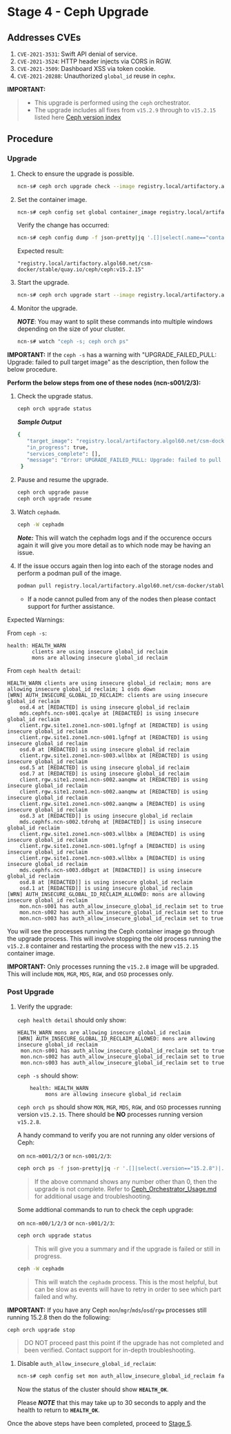 # Stage 4 - Ceph Upgrade

## Addresses CVEs

1. `CVE-2021-3531`: Swift API denial of service.
1. `CVE-2021-3524`: HTTP header injects via CORS in RGW.
1. `CVE-2021-3509`: Dashboard XSS via token cookie.
1. `CVE-2021-20288`: Unauthorized `global_id` reuse in `cephx`.

**IMPORTANT:**

> * This upgrade is performed using the `ceph` orchestrator.
> * The upgrade includes all fixes from `v15.2.9` through to `v15.2.15` listed here [Ceph version index](https://docs.ceph.com/en/latest/releases/octopus/)

## Procedure

### Upgrade

1. Check to ensure the upgrade is possible.

   ```bash
   ncn-s# ceph orch upgrade check --image registry.local/artifactory.algol60.net/csm-docker/stable/quay.io/ceph/ceph:v15.2.15
   ```

1. Set the container image.

   ```bash
   ncn-s# ceph config set global container_image registry.local/artifactory.algol60.net/csm-docker/stable/quay.io/ceph/ceph:v15.2.15
   ```

   Verify the change has occurred:

   ```bash
   ncn-s# ceph config dump -f json-pretty|jq '.[]|select(.name=="container_image")|.value'
   ```

   Expected result:

   ```text
   "registry.local/artifactory.algol60.net/csm-docker/stable/quay.io/ceph/ceph:v15.2.15"
   ```

1. Start the upgrade.

   ```bash
   ncn-s# ceph orch upgrade start --image registry.local/artifactory.algol60.net/csm-docker/stable/quay.io/ceph/ceph:v15.2.15
   ```

1. Monitor the upgrade.

   ***NOTE***: You may want to split these commands into multiple windows depending on the size of your cluster.

   ```bash
   ncn-s# watch "ceph -s; ceph orch ps"
   ```

**IMPORTANT:** If the `ceph -s` has a warning with "UPGRADE_FAILED_PULL: Upgrade: failed to pull target image" as the description, then follow the below procedure.

**Perform the below steps from one of these nodes (ncn-s001/2/3):**

1. Check the upgrade status.

    ```bash
    ceph orch upgrade status
    ```

    ***Sample Output***

    ```bash
    {
       "target_image": "registry.local/artifactory.algol60.net/csm-docker/stable/quay.io/ceph/ceph:v15.2.15",
       "in_progress": true,
       "services_complete": [],
       "message": "Error: UPGRADE_FAILED_PULL: Upgrade: failed to pull target image"
     }
     ```

1. Pause and resume the upgrade.

    ```bash
    ceph orch upgrade pause
    ceph orch upgrade resume
    ```

1. Watch `cephadm`.

    ```bash
    ceph -W cephadm
    ```

    ***Note:*** This will watch the cephadm logs and if the occurence occurs again it will give you more detail as to which node may be having an issue.

1. If the issue occurs again then log into each of the storage nodes and perform a podman pull of the image.

    ```bash
    podman pull registry.local/artifactory.algol60.net/csm-docker/stable/quay.io/ceph/ceph:v15.2.15
    ```

    * If a node cannot pulled from any of the nodes then please contact support for further assistance.

Expected Warnings:

From `ceph -s`:

```text
health: HEALTH_WARN
        clients are using insecure global_id reclaim
        mons are allowing insecure global_id reclaim
```

From `ceph health detail`:

```text
HEALTH_WARN clients are using insecure global_id reclaim; mons are allowing insecure global_id reclaim; 1 osds down
[WRN] AUTH_INSECURE_GLOBAL_ID_RECLAIM: clients are using insecure global_id reclaim
    osd.4 at [REDACTED] is using insecure global_id reclaim
    mds.cephfs.ncn-s001.qcalye at [REDACTED] is using insecure global_id reclaim
    client.rgw.site1.zone1.ncn-s001.lgfngf at [REDACTED] is using insecure global_id reclaim
    client.rgw.site1.zone1.ncn-s001.lgfngf at [REDACTED] is using insecure global_id reclaim
    osd.0 at [REDACTED] is using insecure global_id reclaim
    client.rgw.site1.zone1.ncn-s003.wllbbx at [REDACTED] is using insecure global_id reclaim
    osd.5 at [REDACTED] is using insecure global_id reclaim
    osd.7 at [REDACTED] is using insecure global_id reclaim
    client.rgw.site1.zone1.ncn-s002.aanqmw at [REDACTED] is using insecure global_id reclaim
    client.rgw.site1.zone1.ncn-s002.aanqmw at [REDACTED] is using insecure global_id reclaim
    client.rgw.site1.zone1.ncn-s002.aanqmw a [REDACTED] is using insecure global_id reclaim
    osd.3 at [REDACTED]] is using insecure global_id reclaim
    mds.cephfs.ncn-s002.tdrohq at [REDACTED]] is using insecure global_id reclaim
    client.rgw.site1.zone1.ncn-s003.wllbbx a [REDACTED] is using insecure global_id reclaim
    client.rgw.site1.zone1.ncn-s001.lgfngf a [REDACTED] is using insecure global_id reclaim
    client.rgw.site1.zone1.ncn-s003.wllbbx a [REDACTED] is using insecure global_id reclaim
    mds.cephfs.ncn-s003.ddbgzt at [REDACTED]] is using insecure global_id reclaim
    osd.8 at [REDACTED]] is using insecure global_id reclaim
    osd.1 at [REDACTED]] is using insecure global_id reclaim
[WRN] AUTH_INSECURE_GLOBAL_ID_RECLAIM_ALLOWED: mons are allowing insecure global_id reclaim
    mon.ncn-s001 has auth_allow_insecure_global_id_reclaim set to true
    mon.ncn-s002 has auth_allow_insecure_global_id_reclaim set to true
    mon.ncn-s003 has auth_allow_insecure_global_id_reclaim set to true
```

You will see the processes running the Ceph container image go through the upgrade process. This will involve stopping the old process running the `v15.2.8` container and restarting the process with the new `v15.2.15` container image.

**IMPORTANT:** Only processes running the `v15.2.8` image will be upgraded. This will include `MON`, `MGR`, `MDS`, `RGW`, and `OSD` processes only.

### Post Upgrade

1. Verify the upgrade:

   `ceph health detail` should only show:

   ```text
   HEALTH_WARN mons are allowing insecure global_id reclaim
   [WRN] AUTH_INSECURE_GLOBAL_ID_RECLAIM_ALLOWED: mons are allowing insecure global_id reclaim
    mon.ncn-s001 has auth_allow_insecure_global_id_reclaim set to true
    mon.ncn-s002 has auth_allow_insecure_global_id_reclaim set to true
    mon.ncn-s003 has auth_allow_insecure_global_id_reclaim set to true
   ```

   `ceph -s` should show:

   ```text
       health: HEALTH_WARN
            mons are allowing insecure global_id reclaim
   ```

   `ceph orch ps` should show `MON`, `MGR`, `MDS`, `RGW`, and `OSD` processes running version `v15.2.15`. There should be **NO** processes running version `v15.2.8`.

   A handy command to verify you are not running any older versions of Ceph:

   on `ncn-m001/2/3` or `ncn-s001/2/3`:

   ```bash
   ceph orch ps -f json-pretty|jq -r '.[]|select(.version=="15.2.8")|.version'|wc -l
   ```

   > If the above command shows any number other than 0, then the upgrade is not complete. Refer to [Ceph_Orchestrator_Usage.md](../operation/../../operations/utility_storage/Ceph_Orchestrator_Usage.md) for additional usage and troubleshooting.

   Some addtional commands to run to check the ceph upgrade:

   on `ncn-m00/1/2/3` or `ncn-s001/2/3`:

   ```bash
   ceph orch upgrade status
   ```

   > This will give you a summary and if the upgrade is failed or still in progress.

   ```bash
   ceph -W cephadm
   ```

   > This will watch the `cephadm` process. This is the most helpful, but can be slow as events will have to retry in order to see which part failed and why.

**IMPORTANT:** If you have any Ceph `mon`/`mgr`/`mds`/`osd`/`rgw` processes still running 15.2.8 then do the following:

```bash
ceph orch upgrade stop
```

> DO NOT proceed past this point if the upgrade has not completed and been verified. Contact support for in-depth troubleshooting.

1. Disable `auth_allow_insecure_global_id_reclaim`:

   ```bash
   ncn-s# ceph config set mon auth_allow_insecure_global_id_reclaim false
   ```

   Now the status of the cluster should show **`HEALTH_OK`**.

   Please ***NOTE*** that this may take up to 30 seconds to apply and the health to return to **`HEALTH_OK`**.

Once the above steps have been completed, proceed to [Stage 5](Stage_5.md).
